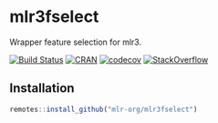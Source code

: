 # mlr3fselect

Wrapper feature selection for mlr3.

[![Build Status](https://travis-ci.org/mlr-org/mlr3fselect.svg?branch=master)](https://travis-ci.org/mlr-org/mlr3fselect)
[![CRAN](https://www.r-pkg.org/badges/version/mlr3fselect)](https://cran.r-project.org/package=mlr3fselect)
[![codecov](https://codecov.io/gh/mlr-org/mlr3fselect/branch/master/graph/badge.svg)](https://codecov.io/gh/mlr-org/mlr3fselect)
[![StackOverflow](https://img.shields.io/badge/stackoverflow-mlr3-orange.svg)](https://stackoverflow.com/questions/tagged/mlr3)

## Installation

``` r
remotes::install_github("mlr-org/mlr3fselect")
```

